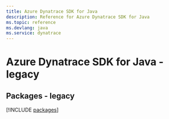 ```yaml
---
title: Azure Dynatrace SDK for Java
description: Reference for Azure Dynatrace SDK for Java
ms.topic: reference
ms.devlang: java
ms.service: dynatrace
---
```

# Azure Dynatrace SDK for Java - legacy
## Packages - legacy
[!INCLUDE [packages](dynatrace-index.md)]

